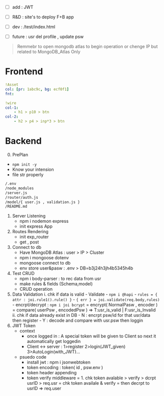 
- [ ] add : JWT
- [ ] R&D : site's to deploy F+B app
- [ ] dev : /test/index.html
- [ ] future : usr del profile , update psw 


> Remmebr to open mongodb atlas to begin operation or chenge IP but related to MongoDB_Atlas Only

# Frontend
```yaml
!Asset
col: [pr: 1abc9c, bg: ecf0f1]
fnt: 
    
!wire
col-1:
    - h1 > p10 > btn
col-2:
    - h2 > p4 > inp*3 > btn

```

# Backend 

0. PrePlan
- `npm init -y`
- Know your intension
- file str properly
```sh
/.env
/node_modules
/server.js
/router/auth.js
/model/{ user.js , validation.js }
/README.md
```
1. Server Listening
    - npm i nodemon express
    - init express App
2. Routes Rendering
    - init exp_router
    - get , post
3. Connect to db
    - Have MongoDB Atlas : user > IP > Cluster
    - npm i mongoose dotenv
    - mongoose connect to db
    - env store user&pasw : .env > DB=b3j24h3jh4b5345h4b
4. Test CRUD
    - npm i body-parser : to rec data from usr
    - make rules & fields (Schema,model)
    - CRUD operation
5. Data Validation
    i. chk if data is valid
        - Validate
        - `npm i @hapi`
            - `rules = { attr : joi.rule1().rule() }`
            - `{ err } = joi.validate(req.body,rules)`
        - encrpt/decrypt : `npm i joi bcrypt`
            = encrypt( NormalPasw , encoder )
            = compare( userPsw , encodedPsw ) => T:usr_is_valid | F:usr_is_Invalid
    ii. chk if data already exist in DB
        - N : encrpt psw/id for that usr/data then register
        - Y : decode and compare with usr.psw then loggin
6. JWT Token
    - context
        - once logged in : A special token will be given to Client so next it automatically get loggedin
        - Client  <-> server : 1>register 2>login(JWT_given) 3>AutoLogin(with_JWT)...
    - psuedo code
        - install jwt : npm i jsonwebtoken
        - token encoding : token( id , psw.env )
        - token header appending
        - token verify middleware
            = 1. chk token avalable > verify > dcrpt usrID > req.usr
            = chk token availale & verify
            = then decrpt to usrID => req.user
    

